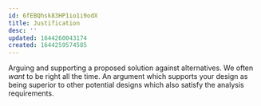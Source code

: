 ```yaml
---
id: 6fEBQhsk83HP1io1i9odX
title: Justification
desc: ''
updated: 1644260043174
created: 1644259574585
---
```


Arguing and supporting a proposed solution against alternatives. We often *want* to be right all the time. An argument which supports your design as being superior to other potential designs which also satisfy the analysis requirements.